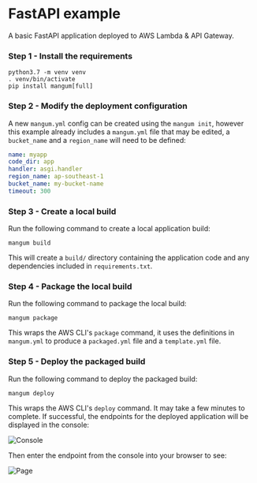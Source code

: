 # FastAPI example

A basic FastAPI application deployed to AWS Lambda & API Gateway.

### Step 1 - Install the requirements

```shell
python3.7 -m venv venv
. venv/bin/activate
pip install mangum[full]
```

### Step 2 - Modify the deployment configuration

A new `mangum.yml` config can be created using the `mangum init`, however this example already includes a `mangum.yml` file that may be edited, a `bucket_name` and a `region_name` will need to be defined:

```yaml
name: myapp
code_dir: app
handler: asgi.handler
region_name: ap-southeast-1
bucket_name: my-bucket-name
timeout: 300
```

### Step 3 - Create a local build

Run the following command to create a local application build:

```shell
mangum build
```

This will create a `build/` directory containing the application code and any dependencies included in `requirements.txt`.

### Step 4 - Package the local build

Run the following command to package the local build:

```shell
mangum package
```

This wraps the AWS CLI's `package` command, it uses the definitions in `mangum.yml` to produce a `packaged.yml` file and a `template.yml` file.

### Step 5 - Deploy the packaged build

Run the following command to deploy the packaged build:

```shell
mangum deploy
```

This wraps the AWS CLI's `deploy` command. It may take a few minutes to complete. If successful, the endpoints for the deployed application will be displayed in the console:

![Console](https://raw.githubusercontent.com/erm/mangum-example/master/docs/images/deployed.png)

Then enter the endpoint from the console into your browser to see:

![Page](https://raw.githubusercontent.com/erm/mangum-example/master/docs/images/fastapi_page.png)
